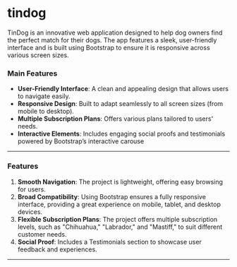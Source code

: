 # tindog
TinDog is an innovative web application designed to help dog owners find the perfect match for their dogs. The app features a sleek, user-friendly interface and is built using Bootstrap to ensure it is responsive across various screen sizes. 


### **Main Features**
- **User-Friendly Interface**: A clean and appealing design that allows users to navigate easily.
- **Responsive Design**: Built to adapt seamlessly to all screen sizes (from mobile to desktop).
- **Multiple Subscription Plans**: Offers various plans tailored to users' needs.
- **Interactive Elements**: Includes engaging social proofs and testimonials powered by Bootstrap’s interactive carouse

---

### **Features**
1. **Smooth Navigation**: The project is lightweight, offering easy browsing for users.
2. **Broad Compatibility**: Using Bootstrap ensures a fully responsive interface, providing a great experience on mobile, tablet, and desktop devices.
3. **Flexible Subscription Plans**: The project offers multiple subscription levels, such as "Chihuahua," "Labrador," and "Mastiff," to suit different customer needs.
4. **Social Proof**: Includes a Testimonials section to showcase user feedback and experiences.

---

